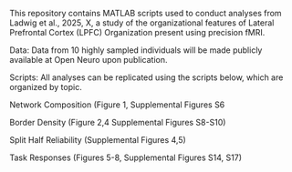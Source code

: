 This repository contains MATLAB scripts used to conduct analyses from Ladwig et al., 2025, X, a study of the organizational features of Lateral Prefrontal Cortex (LPFC) Organization present using precision fMRI. 

Data: Data from 10 highly sampled individuals will be made publicly available at Open Neuro upon publication.

Scripts: All analyses can be replicated using the scripts below, which are organized by topic. 

Network Composition (Figure 1, Supplemental Figures S6

Border Density (Figure 2,4 Supplemental Figures S8-S10) 

Split Half Reliability (Supplemental Figures 4,5) 

Task Responses (Figures 5-8, Supplemental Figures S14, S17) 








